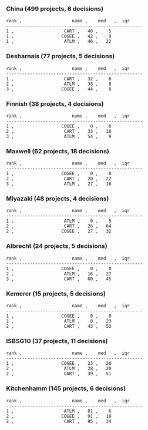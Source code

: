 
### China (499 projects, 6 decisions)
```
rank ,                   name ,    med   ,  iqr 
----------------------------------------------------
1 ,                   CART ,   40 ,    5 
1 ,                  COGEE ,   42 ,    9 
1 ,                   ATLM ,   46 ,   22 
```


### Desharnais (77 projects, 5 decisions)
```
rank ,                   name ,    med   ,  iqr 
----------------------------------------------------
1 ,                   CART ,   32 ,    6 
2 ,                   ATLM ,   38 ,    8 
3 ,                  COGEE ,   44 ,    6 
```


### Finnish (38 projects, 4 decisions)
```
rank ,                   name ,    med   ,  iqr 
----------------------------------------------------
1 ,                  COGEE ,    0 ,    0 
2 ,                   CART ,   33 ,   18 
3 ,                   ATLM ,   54 ,    9 
```


### Maxwell (62 projects, 18 decisions)
```
rank ,                   name ,    med   ,  iqr 
----------------------------------------------------
1 ,                  COGEE ,    0 ,    0 
2 ,                   CART ,   20 ,   22 
3 ,                   ATLM ,   27 ,   16 
```


### Miyazaki (48 projects, 4 decisions)
```
rank ,                   name ,    med   ,  iqr 
----------------------------------------------------
1 ,                   ATLM ,    0 ,    5 
2 ,                   CART ,   26 ,   64 
2 ,                  COGEE ,   27 ,   32 
```


### Albrecht (24 projects, 5 decisions)
```
rank ,                   name ,    med   ,  iqr 
----------------------------------------------------
1 ,                  COGEE ,    0 ,    0 
2 ,                   ATLM ,   16 ,   27 
3 ,                   CART ,   60 ,   45 
```


### Kemerer (15 projects, 5 decisions)
```
rank ,                   name ,    med   ,  iqr 
----------------------------------------------------
1 ,                  COGEE ,    0 ,    0 
1 ,                   ATLM ,    0 ,   23 
2 ,                   CART ,   43 ,   53 
```


### ISBSG10 (37 projects, 11 decisions)
```
rank ,                   name ,    med   ,  iqr 
----------------------------------------------------
1 ,                  COGEE ,   23 ,   20 
2 ,                   ATLM ,   28 ,   20 
2 ,                   CART ,   39 ,   51 
```


### Kitchenhamm (145 projects, 6 decisions)
```
rank ,                   name ,    med   ,  iqr 
----------------------------------------------------
1 ,                   ATLM ,   81 ,    6 
2 ,                  COGEE ,   91 ,   10 
2 ,                   CART ,   95 ,   34 
```

